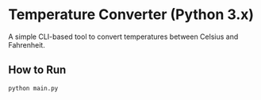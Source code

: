# Temperature Converter (Python 3.x)

A simple CLI-based tool to convert temperatures between Celsius and Fahrenheit.

## How to Run

```bash
python main.py
